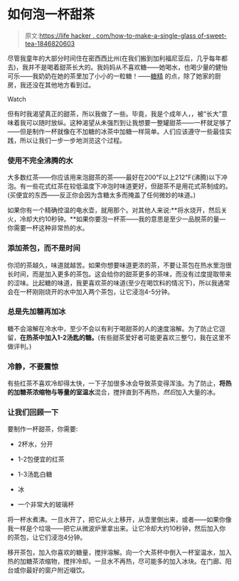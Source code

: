 # 如何泡一杯甜茶

> 原文:[https://life hacker . com/how-to-make-a-single-glass of-sweet-tea-1846820603](https://lifehacker.com/how-to-make-a-single-glass-of-sweet-tea-1846820603)

尽管我童年的大部分时间住在密西西比州(在我们搬到加利福尼亚后，几乎每年都去)，我并不是喝着甜茶长大的。我妈妈从不喜欢糖——她喝水，也喝少量的健怡可乐——我奶奶在她的茶里加了小小的一粒糖！——[糖精](https://amzn.to/2RrqcYB) 的点，除了她家的厨房，我还没在其他地方看到过。

Watch

但有时我渴望真正的甜茶，所以我做了一些。毕竟，我是个成年人，，被“长大”意味着我可以随时放纵。这种渴望从未强烈到让我想要一整罐甜茶——一杯就足够了——但是制作一杯就像在不加糖的冰茶中加糖一样简单。人们应该遵守一些最佳实践，所以让我们一步一步地浏览这个过程。

### 使用不完全沸腾的水

大多数红茶——你应该用来泡甜茶的茶——最好在200℉以上212℉(沸腾)以下冲泡。有一些花式红茶在较低温度下冲泡时味道更好，但甜茶不是用花式茶制成的。(买便宜的东西——反正你会因为含糖太多而掩盖了任何微妙的味道。)

如果你有一个精确控温的电水壶，就用那个。对其他人来说:**将水烧开，然后关火，冷却大约10秒钟。**如果你要泡一杯茶——我的意思是至少一品脱茶的量— 你需要一杯这种非常热的水。

### 添加茶包，而不是时间

你沏的茶越久，味道就越苦。如果你想要味道更浓的茶，不要让茶包在热水里泡很长时间，而是加入更多的茶包。这会给你的甜茶更多的茶味，而没有过度提取带来的涩味。比起糖的味道，我更喜欢茶的味道(至少在喝饮料的情况下)，所以我通常会在一杯刚刚烧开的水中加入两个茶包，让它浸泡4-5分钟。

### 总是先加糖再加冰

糖不会溶解在冷水中，至少不会以有利于喝甜茶的人的速度溶解。为了防止它逗留，**在热茶中加入1-2汤匙的糖。**(有些甜茶爱好者可能更喜欢三整勺，我在这里不做评判。)

### 冷静，不要震惊

有些红茶不喜欢冷却得太快，一下子加很多冰会导致茶变得浑浊。为了防止，**将热的加糖茶浓缩物与等量的室温水**混合，搅拌直到不再热，*然后*加入大量的冰。

### 让我们回顾一下

要制作一杯甜茶，你需要:

*   2杯水，分开

*   1-2包便宜的红茶
*   1-3汤匙白糖
*   冰
*   一个非常大的玻璃杯

将一杯水煮沸。一旦水开了，把它从火上移开，从壶里倒出来，或者——如果你像我一样是个垃圾——把它从微波炉里拿出来。让它冷却大约10秒钟，然后加入你的茶包，让它们浸泡4分钟。

移开茶包，加入你喜欢的糖量，搅拌溶解。向一个大茶杯中倒入一杯室温水，加入热的加糖茶浓缩物，搅拌冷却。一旦水不再热，尽可能多的加入冰块。在门廊、阳台或你最好的窗户附近啜饮。
